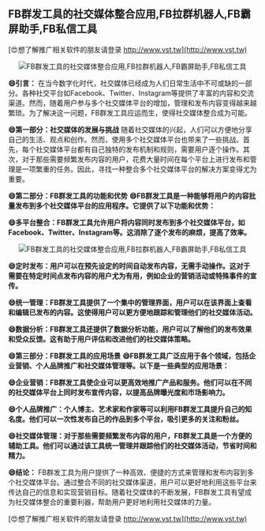 ## **FB群发工具的社交媒体整合应用,FB拉群机器人,FB霸屏助手,FB私信工具**

[😍想了解推广相关软件的朋友请登录 http://www.vst.tw](http://www.vst.tw)

 <center><img src="https://vst.tw/MP4/tuiguang/png/1.png" alt="FB群发工具的社交媒体整合应用,FB拉群机器人,FB霸屏助手,FB私信工具"></center>

**😄引言：**
在当今数字化时代，社交媒体已经成为人们日常生活中不可或缺的一部分。各种社交平台如Facebook、Twitter、Instagram等提供了丰富的内容和交流渠道。然而，随着用户参与多个社交媒体平台的增加，管理和发布内容变得越来越繁琐。为了解决这一问题，FB群发工具应运而生，使得社交媒体整合成为可能。

**😄第一部分：社交媒体的发展与挑战**
随着社交媒体的兴起，人们可以方便地分享自己的生活、观点和创作。然而，使用多个社交媒体平台也带来了一些挑战。首先，每个社交媒体平台都有自己独特的发布机制和规则，需要用户逐个操作。其次，对于那些需要频繁发布内容的用户，花费大量时间在每个平台上进行发布和管理是一项繁重的任务。因此，寻找一种整合多个社交媒体平台的解决方案变得尤为重要。

**😄第二部分：FB群发工具的功能和优势**
**😄FB群发工具是一种能够将用户的内容批量发布到多个社交媒体平台的应用程序。它提供了以下功能和优势：**

**😄多平台整合：FB群发工具允许用户将内容同时发布到多个社交媒体平台，如Facebook、Twitter、Instagram等。这消除了逐个发布的麻烦，提高了效率。**

 <center><img src="https://vst.tw/MP4/tuiguang/png/2.png" alt="FB群发工具的社交媒体整合应用,FB拉群机器人,FB霸屏助手,FB私信工具"></center>

**😄定时发布：用户可以在预先设定的时间自动发布内容，无需手动操作。这对于需要在特定时间点发布内容的用户尤为有用，例如企业的营销活动或特殊事件的宣传。**

**😄统一管理：FB群发工具提供了一个集中的管理界面，用户可以在该界面上查看和编辑已发布的内容。这使得用户可以更方便地跟踪和管理他们的社交媒体活动。**

**😄数据分析：FB群发工具还提供了数据分析功能，用户可以了解他们的发布效果和受众反馈。这有助于用户评估和改进他们的社交媒体策略。**

**😄第三部分：FB群发工具的应用场景**
**😄FB群发工具广泛应用于各个领域，包括企业营销、个人品牌推广和社交媒体管理等。以下是一些典型的应用场景：**

**😄企业营销：FB群发工具使企业可以更高效地推广产品和服务。他们可以在不同的社交媒体平台上同时发布宣传内容，以提高品牌曝光度和市场影响力。**

**😄个人品牌推广：个人博主、艺术家和作家等可以利用FB群发工具提升自己的知名度。他们可以一次性发布自己的作品到多个平台，吸引更多的关注和粉丝。**

**😄社交媒体管理：对于那些需要频繁发布内容的用户，FB群发工具是一个方便的辅助工具。他们可以通过该工具统一管理并跟踪他们的社交媒体活动，节省时间和精力。**

**😄结论：**
FB群发工具为用户提供了一种高效、便捷的方式来管理和发布内容到多个社交媒体平台。通过整合不同的社交媒体渠道，用户可以更好地利用这些平台来传达自己的信息和实现营销目标。随着社交媒体的不断发展，FB群发工具有望成为社交媒体整合的重要利器，帮助用户更好地利用社交媒体的力量。

[😍想了解推广相关软件的朋友请登录 http://www.vst.tw](http://www.vst.tw)



